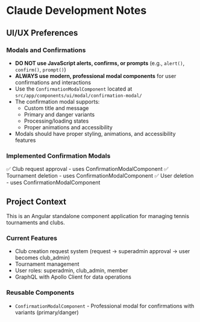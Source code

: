 # Claude Development Notes

## UI/UX Preferences

### Modals and Confirmations
- **DO NOT use JavaScript alerts, confirms, or prompts** (e.g., `alert()`, `confirm()`, `prompt()`)
- **ALWAYS use modern, professional modal components** for user confirmations and interactions
- Use the `ConfirmationModalComponent` located at `src/app/components/ui/modal/confirmation-modal/`
- The confirmation modal supports:
  - Custom title and message
  - Primary and danger variants
  - Processing/loading states
  - Proper animations and accessibility
- Modals should have proper styling, animations, and accessibility features

### Implemented Confirmation Modals
✅ Club request approval - uses ConfirmationModalComponent
✅ Tournament deletion - uses ConfirmationModalComponent
✅ User deletion - uses ConfirmationModalComponent

## Project Context

This is an Angular standalone component application for managing tennis tournaments and clubs.

### Current Features
- Club creation request system (request → superadmin approval → user becomes club_admin)
- Tournament management
- User roles: superadmin, club_admin, member
- GraphQL with Apollo Client for data operations

### Reusable Components
- `ConfirmationModalComponent` - Professional modal for confirmations with variants (primary/danger)
